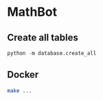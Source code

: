 # MathBot

## Create all tables

```py
python -m database.create_all
```

## Docker

```bash
make ...
```